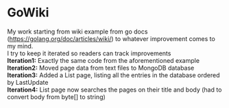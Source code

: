 # GoWiki
My work starting from wiki example from go docs (https://golang.org/doc/articles/wiki/) to whatever improvement comes to my mind.\
I try to keep it iterated so readers can track improvements\
**Iteration1:** Exactly the same code from the aforementioned example\
**Iteration2:** Moved page data from text files to MongoDB database\
**Iteration3:** Added a List page, listing all the entries in the database ordered by LastUpdate\
**Iteration4:** List page now searches the pages on their title and body (had to convert body from byte[] to string)